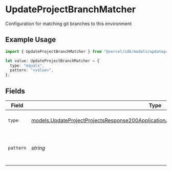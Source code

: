 # UpdateProjectBranchMatcher

Configuration for matching git branches to this environment

## Example Usage

```typescript
import { UpdateProjectBranchMatcher } from "@vercel/sdk/models/updateprojectop.js";

let value: UpdateProjectBranchMatcher = {
  type: "equals",
  pattern: "<value>",
};
```

## Fields

| Field                                                                                                                                                                                      | Type                                                                                                                                                                                       | Required                                                                                                                                                                                   | Description                                                                                                                                                                                |
| ------------------------------------------------------------------------------------------------------------------------------------------------------------------------------------------ | ------------------------------------------------------------------------------------------------------------------------------------------------------------------------------------------ | ------------------------------------------------------------------------------------------------------------------------------------------------------------------------------------------ | ------------------------------------------------------------------------------------------------------------------------------------------------------------------------------------------ |
| `type`                                                                                                                                                                                     | [models.UpdateProjectProjectsResponse200ApplicationJSONResponseBodyCustomEnvironmentsType](../models/updateprojectprojectsresponse200applicationjsonresponsebodycustomenvironmentstype.md) | :heavy_check_mark:                                                                                                                                                                         | The type of matching to perform                                                                                                                                                            |
| `pattern`                                                                                                                                                                                  | *string*                                                                                                                                                                                   | :heavy_check_mark:                                                                                                                                                                         | The pattern to match against branch names                                                                                                                                                  |